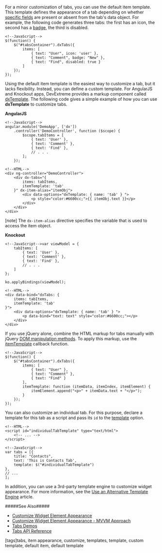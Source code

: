 For a minor customization of tabs, you can use the default item template. This template defines the appearance of a tab depending on whether [specific fields](/api-reference/10%20UI%20Widgets/dxTabs/5%20Default%20Item%20Template '/Documentation/ApiReference/UI_Widgets/dxTabs/Default_Item_Template/') are present or absent from the tab's data object. For example, the following code generates three tabs: the first has an icon, the second has a [badge](/api-reference/10%20UI%20Widgets/dxTabPanel/5%20Default%20Item%20Template/badge.md '/Documentation/ApiReference/UI_Widgets/dxTabPanel/Default_Item_Template/#badge'), the third is disabled.

    <!--JavaScript-->
    $(function() {
        $("#tabsContainer").dxTabs({
            items: [
                { text: "User", icon: 'user' },
                { text: "Comment", badge: "New" },
                { text: "Find", disabled: true }
            ]
        });
    });

Using the default item template is the easiest way to customize a tab, but it lacks flexibility. Instead, you can define a custom template. For AngularJS and Knockout apps, DevExtreme provides a markup component called [dxTemplate](/api-reference/10%20UI%20Widgets/Markup%20Components/dxTemplate '/Documentation/ApiReference/UI_Widgets/Markup_Components/dxTemplate/'). The following code gives a simple example of how you can use **dxTemplate** to customize tabs.

**AngularJS**

    <!--JavaScript-->
    angular.module('DemoApp', ['dx'])
        .controller('DemoController', function ($scope) {
            $scope.tabItems = [
                { text: 'User' },
                { text: 'Comment' },
                { text: 'Find' },
                // . . .
            ];
        });

<!---->

    <!--HTML-->
    <div ng-controller="DemoController">
        <div dx-tabs="{
            items: tabItems,
            itemTemplate: 'tab'
        }" dx-item-alias="itemObj">
            <div data-options="dxTemplate: { name: 'tab' } ">
                <p style="color:#6600cc;">{{ itemObj.text }}</p>
            </div>
        </div>
    </div>


[note] The `dx-item-alias` directive specifies the variable that is used to access the item object.

**Knockout**

    <!--JavaScript-->var viewModel = {
        tabItems: [
            { text: 'User' },
            { text: 'Comment' },
            { text: 'Find' },
            // . . .
        ]
    };

    ko.applyBindings(viewModel);

<!---->    

    <!--HTML-->
    <div data-bind="dxTabs: {
        items: tabItems,
        itemTemplate: 'tab'
    }">
        <div data-options="dxTemplate: { name: 'tab' } ">
            <p data-bind="text: text" style="color:#6600cc;"></p>
        </div>
    </div>

If you use jQuery alone, combine the HTML markup for tabs manually with jQuery [DOM manipulation methods](https://api.jquery.com/category/manipulation). To apply this markup, use the [itemTemplate](/api-reference/10%20UI%20Widgets/CollectionWidget/1%20Configuration/itemTemplate.md '/Documentation/ApiReference/UI_Widgets/dxTabs/Configuration/#itemTemplate') callback function.

    <!--JavaScript-->
    $(function() {
        $("#tabsContainer").dxTabs({
            items: [
                { text: "User" },
                { text: "Comment" },
                { text: "Find" }
            ],
            itemTemplate: function (itemData, itemIndex, itemElement) {
                itemElement.append("<p>" + itemData.text + "</p>");
            }
        });
    });

You can also customize an individual tab. For this purpose, declare a template for this tab as a script and pass its `id` to the [template](/api-reference/10%20UI%20Widgets/CollectionWidget/5%20Default%20Item%20Template/template.md '/Documentation/ApiReference/UI_Widgets/dxTabs/Default_Item_Template/#template') option.

    <!--HTML-->
    <script id="individualTabTemplate" type="text/html">
        <!-- ... -->
    </script>

<!---->

    <!--JavaScript-->
    var tabs = [{
        title: "Contacts",
        text: 'This is Contacts Tab',
        template: $("#individualTabTemplate")
    },
    // ...
    ];

In addition, you can use a 3rd-party template engine to customize widget appearance. For more information, see the [Use an Alternative Template Engine](/concepts/05%20Widgets/zz%20Common/05%20UI%20Widgets/30%20Customize%20Widget%20Element%20Appearance/5%20Use%20an%20Alternative%20Template%20Engine.md '/Documentation/Guide/Widgets/Common/UI_Widgets/Customize_Widget_Element_Appearance/#Use_an_Alternative_Template_Engine') article.

#####See Also#####
- [Customize Widget Element Appearance](/Documentation/Guide/Widgets/Common/UI_Widgets/Customize_Widget_Element_Appearance/#Customize_Widget_Element_Appearance)
- [Customize Widget Element Appearance - MVVM Approach](/concepts/05%20Widgets/zz%20Common/05%20UI%20Widgets/35%20Customize%20Widget%20Element%20Appearance%20-%20MVVM%20Approach '/Documentation/Guide/Widgets/Common/UI_Widgets/Customize_Widget_Element_Appearance_-_MVVM_Approach/')
- [Tabs Demos](https://js.devexpress.com/Demos/WidgetsGallery/#demo/navigation-tabs-overview)
- [Tabs API Reference](/api-reference/10%20UI%20Widgets/dxTabs '/Documentation/ApiReference/UI_Widgets/dxTabs/')

[tags]tabs, item appearance, customize, templates, template, custom template, default item, default template
